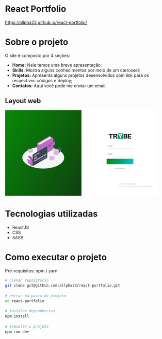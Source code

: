 # React Portfolio
https://allpha23.github.io/react-portfolio/

# Sobre o projeto


O site é composto por 4 seções:
  - **Home:** Nele temos uma breve apresentação;
  - **Skills:** Mostra alguns conhecimentos por meio de um carrossel;
  - **Projetos:** Apresenta alguns projetos desenvolvidos com link para os respectivos códigos e deploy;
  - **Contatos:** Aqui você pode me enviar um email;

## Layout web


![Web 1](https://github.com/allpha23/assets/raw/main/trybewallet/web-login.png)


# Tecnologias utilizadas

- ReactJS
- CSS
- SASS


# Como executar o projeto

Pré-requisitos: npm / yarn

```bash
# clonar repositório
git clone git@github.com:allpha23/react-portfolio.git

# entrar na pasta do projeto
cd react-portfolio

# instalar dependências
npm install

# executar o projeto
npm run dev
```
